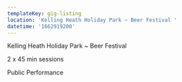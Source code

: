 ```yaml
---
templateKey: gig-listing
location: 'Kelling Heath Holiday Park ~ Beer Festival '
datetime: '1662919200'
---
```

Kelling Heath Holiday Park ~ Beer Festival 

2 x 45 min sessions

Public Performance